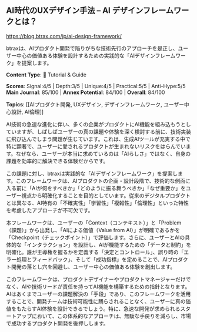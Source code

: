 ## AI時代のUXデザイン手法 – AI デザインフレームワークとは？

https://blog.btrax.com/jp/ai-design-framework/

btraxは、AIプロダクト開発で陥りがちな技術先行のアプローチを是正し、ユーザー中心の価値ある体験を設計するための実践的な「AIデザインフレームワーク」を提案します。

**Content Type**: 📖 Tutorial & Guide

**Scores**: Signal:4/5 | Depth:3/5 | Unique:4/5 | Practical:5/5 | Anti-Hype:5/5
**Main Journal**: 85/100 | **Annex Potential**: 84/100 | **Overall**: 84/100

**Topics**: [[AIプロダクト開発, UXデザイン, デザインフレームワーク, ユーザー中心設計, AI倫理]]

AI技術の急速な進化に伴い、多くの企業がプロダクトにAI機能を組み込もうとしていますが、しばしばユーザーの真の課題や体験を深く検討する前に、技術実装に飛び込んでしまう問題が生じています。これは、生成AIツールが充実する中で特に顕著で、ユーザーに愛されるプロダクトが生まれないリスクをはらんでいます。なぜなら、ユーザーが本当に求めているのは「AIらしさ」ではなく、自身の課題を効率的に解決できる体験だからです。

この課題に対し、btraxは実践的な「AIデザインフレームワーク」を提案します。このフレームワークは、AIプロダクトの企画・設計段階で、技術的な側面に入る前に「AIが何をすべきか」「どのように振る舞うべきか」「なぜ重要か」をユーザー視点から明確化することを目的としています。従来のデジタルプロダクトとは異なる、AI特有の「不確実性」「学習性」「複雑性」「倫理性」といった特性を考慮したアプローチが不可欠です。

本フレームワークは、ユーザーの「Context（コンテキスト）」と「Problem（課題）」から出発し、「AIによる価値（Value from AI）」が明確であるかを「Checkpoint（チェックポイント）」で評価します。さらに、ユーザーとAIの具体的な「インタラクション」を設計し、AIが機能するための「データと制約」を明確化。誰が主導権を握るかを定義する「決定とコントロール」、誤り時の「エラー処理とフィードバック」、そして「成功指標」を定めることで、AIプロダクト開発の落とし穴を回避し、ユーザー中心の価値ある体験を創出します。

このフレームワークは、プロダクトデザイナーやプロダクトマネージャーだけでなく、AIや技術リードが責任を持ってAI機能を構築するための指針となります。AIはあくまでユーザーの課題解決の「手段」であり、このフレームワークを活用することで、開発チームは技術可能性に踊らされることなく、ユーザーに真の価値をもたらすAI体験を設計できるでしょう。特に、急速な開発が求められるスタートアップにおいて、この体系的なアプローチは、無駄な手戻りを減らし、市場で成功するプロダクト開発を後押しします。